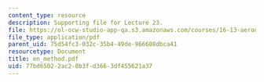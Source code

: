 ```yaml
---
content_type: resource
description: Supporting file for Lecture 23.
file: https://ol-ocw-studio-app-qa.s3.amazonaws.com/courses/16-13-aerodynamics-of-viscous-fluids-fall-2003/77bd65022ac20b3fd3663df455621a37_en_method.pdf
file_type: application/pdf
parent_uid: 75d54fc3-032c-35b4-49de-966608dbca41
resourcetype: Document
title: en_method.pdf
uid: 77bd6502-2ac2-0b3f-d366-3df455621a37
---
```

